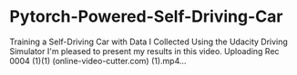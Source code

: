 # Pytorch-Powered-Self-Driving-Car
Training a Self-Driving Car with Data I Collected Using the Udacity Driving Simulator
I'm pleased to present my results in this video.
Uploading Rec 0004 (1)(1) (online-video-cutter.com) (1).mp4…

